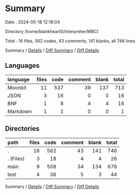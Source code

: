 # Summary

Date : 2024-05-18 12:18:04

Directory /home/blankheart0/Interpreter/MBCI

Total : 16 files,  562 codes, 43 comments, 141 blanks, all 746 lines

Summary / [Details](details.md) / [Diff Summary](diff.md) / [Diff Details](diff-details.md)

## Languages
| language | files | code | comment | blank | total |
| :--- | ---: | ---: | ---: | ---: | ---: |
| Moonbit | 11 | 537 | 39 | 137 | 713 |
| JSON | 3 | 16 | 0 | 0 | 16 |
| BNF | 1 | 8 | 4 | 4 | 16 |
| Markdown | 1 | 1 | 0 | 0 | 1 |

## Directories
| path | files | code | comment | blank | total |
| :--- | ---: | ---: | ---: | ---: | ---: |
| . | 16 | 562 | 43 | 141 | 746 |
| . (Files) | 3 | 18 | 4 | 4 | 26 |
| main | 9 | 508 | 34 | 134 | 676 |
| test | 4 | 36 | 5 | 3 | 44 |

Summary / [Details](details.md) / [Diff Summary](diff.md) / [Diff Details](diff-details.md)